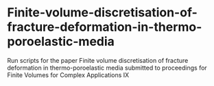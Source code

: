 # Finite-volume-discretisation-of-fracture-deformation-in-thermo-poroelastic-media
Run scripts for the paper Finite volume discretisation of fracture deformation in thermo-poroelastic media submitted to proceedings for Finite Volumes for Complex Applications IX
